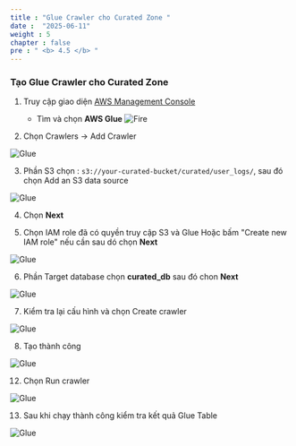 ```yaml
---
title : "Glue Crawler cho Curated Zone "
date :  "2025-06-11"
weight : 5
chapter : false
pre : " <b> 4.5 </b> "
---
```



### Tạo Glue Crawler cho Curated Zone

1. Truy cập giao diện [AWS Management Console](https://console.aws.amazon.com)

    - Tìm và chọn **AWS Glue**
![Fire](/Data-Lake-Workshop/images/3.firehose/0022-fire.png)

2. Chọn Crawlers → Add Crawler

![Glue](/Data-Lake-Workshop/images/5.glue/0028-glue.png)

3. Phần S3 chọn : ```s3://your-curated-bucket/curated/user_logs/```, sau đó chọn Add an S3 data source

![Glue](/Data-Lake-Workshop/images/5.glue/0029-glue.png)

4. Chọn **Next**

5. Chọn IAM role đã có quyền truy cập S3 và Glue  Hoặc bấm "Create new IAM role" nếu cần sau dó chọn **Next**

![Glue](/Data-Lake-Workshop/images/5.glue/0030-glue.png)

6. Phần Target database chọn **curated_db** sau đó chon **Next**

![Glue](/Data-Lake-Workshop/images/5.glue/0031-glue.png)

7. Kiểm tra lại cấu hình và chọn Create crawler

![Glue](/Data-Lake-Workshop/images/5.glue/0032-glue.png)

8. Tạo thành công 

![Glue](/Data-Lake-Workshop/images/5.glue/0033-glue.png)

12. Chọn Run crawler

![Glue](/Data-Lake-Workshop/images/5.glue/0034-glue.png)

13. Sau khi chạy thành công kiểm tra kết quả Glue Table

![Glue](/Data-Lake-Workshop/images/5.glue/0035-glue.png)
